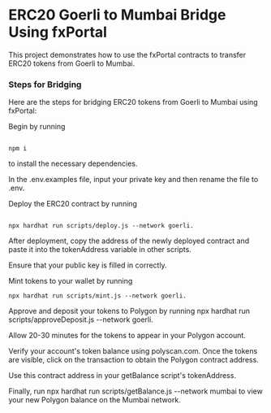 # ERC20 Goerli to Mumbai Bridge Using fxPortal
This project demonstrates how to use the fxPortal contracts to transfer ERC20 tokens from Goerli to Mumbai.

### Steps for Bridging

Here are the steps for bridging ERC20 tokens from Goerli to Mumbai using fxPortal:

Begin by running 
```

npm i
```

 to install the necessary dependencies.

In the .env.examples file, input your private key and then rename the file to .env.

Deploy the ERC20 contract by running 
```

npx hardhat run scripts/deploy.js --network goerli.
```

After deployment, copy the address of the newly deployed contract and paste it into the tokenAddress variable in other scripts.

Ensure that your public key is filled in correctly.

Mint tokens to your wallet by running 

```
npx hardhat run scripts/mint.js --network goerli.
```

Approve and deposit your tokens to Polygon by running npx hardhat run scripts/approveDeposit.js --network goerli.

Allow 20-30 minutes for the tokens to appear in your Polygon account.

Verify your account's token balance using polyscan.com. Once the tokens are visible, click on the transaction to obtain the Polygon contract address.

Use this contract address in your getBalance script's tokenAddress.

Finally, run npx hardhat run scripts/getBalance.js --network mumbai to view your new Polygon balance on the Mumbai network.
